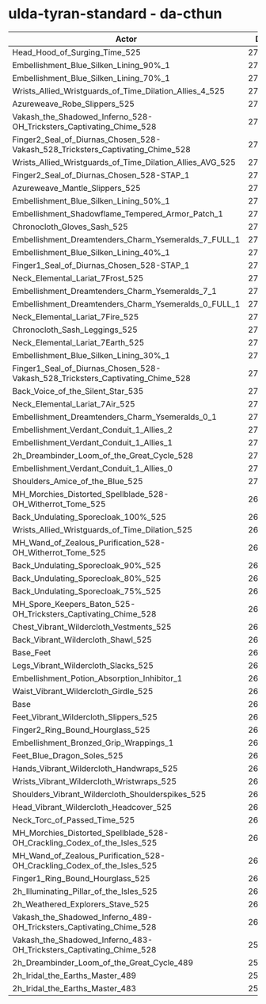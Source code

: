 # ulda-tyran-standard - da-cthun
| Actor | DPS | Increase |
|---|:---:|:---:|
|Head_Hood_of_Surging_Time_525|278426|3.52%|
|Embellishment_Blue_Silken_Lining_90%_1|274902|2.21%|
|Embellishment_Blue_Silken_Lining_70%_1|273608|1.72%|
|Wrists_Allied_Wristguards_of_Time_Dilation_Allies_4_525|273282|1.60%|
|Azureweave_Robe_Slippers_525|273149|1.55%|
|Vakash_the_Shadowed_Inferno_528-OH_Tricksters_Captivating_Chime_528|272625|1.36%|
|Finger2_Seal_of_Diurnas_Chosen_528-Vakash_528_Tricksters_Captivating_Chime_528|272583|1.34%|
|Wrists_Allied_Wristguards_of_Time_Dilation_Allies_AVG_525|272465|1.30%|
|Finger2_Seal_of_Diurnas_Chosen_528-STAP_1|272446|1.29%|
|Azureweave_Mantle_Slippers_525|272357|1.26%|
|Embellishment_Blue_Silken_Lining_50%_1|272257|1.22%|
|Embellishment_Shadowflame_Tempered_Armor_Patch_1|272178|1.19%|
|Chronocloth_Gloves_Sash_525|271739|1.03%|
|Embellishment_Dreamtenders_Charm_Ysemeralds_7_FULL_1|271654|1.00%|
|Embellishment_Blue_Silken_Lining_40%_1|271592|0.98%|
|Finger1_Seal_of_Diurnas_Chosen_528-STAP_1|271118|0.80%|
|Neck_Elemental_Lariat_7Frost_525|271058|0.78%|
|Embellishment_Dreamtenders_Charm_Ysemeralds_7_1|271048|0.77%|
|Embellishment_Dreamtenders_Charm_Ysemeralds_0_FULL_1|271032|0.77%|
|Neck_Elemental_Lariat_7Fire_525|270991|0.75%|
|Chronocloth_Sash_Leggings_525|270983|0.75%|
|Neck_Elemental_Lariat_7Earth_525|270982|0.75%|
|Embellishment_Blue_Silken_Lining_30%_1|270946|0.74%|
|Finger1_Seal_of_Diurnas_Chosen_528-Vakash_528_Tricksters_Captivating_Chime_528|270523|0.58%|
|Back_Voice_of_the_Silent_Star_535|270499|0.57%|
|Neck_Elemental_Lariat_7Air_525|270455|0.55%|
|Embellishment_Dreamtenders_Charm_Ysemeralds_0_1|270383|0.53%|
|Embellishment_Verdant_Conduit_1_Allies_2|270322|0.50%|
|Embellishment_Verdant_Conduit_1_Allies_1|270253|0.48%|
|2h_Dreambinder_Loom_of_the_Great_Cycle_528|270230|0.47%|
|Embellishment_Verdant_Conduit_1_Allies_0|270214|0.46%|
|Shoulders_Amice_of_the_Blue_525|270029|0.39%|
|MH_Morchies_Distorted_Spellblade_528-OH_Witherrot_Tome_525|269973|0.37%|
|Back_Undulating_Sporecloak_100%_525|269841|0.32%|
|Wrists_Allied_Wristguards_of_Time_Dilation_525|269783|0.30%|
|MH_Wand_of_Zealous_Purification_528-OH_Witherrot_Tome_525|269751|0.29%|
|Back_Undulating_Sporecloak_90%_525|269708|0.27%|
|Back_Undulating_Sporecloak_80%_525|269656|0.26%|
|Back_Undulating_Sporecloak_75%_525|269588|0.23%|
|MH_Spore_Keepers_Baton_525-OH_Tricksters_Captivating_Chime_528|269239|0.10%|
|Chest_Vibrant_Wildercloth_Vestments_525|269187|0.08%|
|Back_Vibrant_Wildercloth_Shawl_525|269114|0.05%|
|Base_Feet|269107|0.05%|
|Legs_Vibrant_Wildercloth_Slacks_525|269104|0.05%|
|Embellishment_Potion_Absorption_Inhibitor_1|269017|0.02%|
|Waist_Vibrant_Wildercloth_Girdle_525|268994|0.01%|
|Base|268969|0.00%|
|Feet_Vibrant_Wildercloth_Slippers_525|268955|-0.01%|
|Finger2_Ring_Bound_Hourglass_525|268824|-0.05%|
|Embellishment_Bronzed_Grip_Wrappings_1|268808|-0.06%|
|Feet_Blue_Dragon_Soles_525|268804|-0.06%|
|Hands_Vibrant_Wildercloth_Handwraps_525|268787|-0.07%|
|Wrists_Vibrant_Wildercloth_Wristwraps_525|268742|-0.08%|
|Shoulders_Vibrant_Wildercloth_Shoulderspikes_525|268621|-0.13%|
|Head_Vibrant_Wildercloth_Headcover_525|268552|-0.16%|
|Neck_Torc_of_Passed_Time_525|268332|-0.24%|
|MH_Morchies_Distorted_Spellblade_528-OH_Crackling_Codex_of_the_Isles_525|268229|-0.28%|
|MH_Wand_of_Zealous_Purification_528-OH_Crackling_Codex_of_the_Isles_525|268035|-0.35%|
|Finger1_Ring_Bound_Hourglass_525|268026|-0.35%|
|2h_Illuminating_Pillar_of_the_Isles_525|267240|-0.64%|
|2h_Weathered_Explorers_Stave_525|266055|-1.08%|
|Vakash_the_Shadowed_Inferno_489-OH_Tricksters_Captivating_Chime_528|261400|-2.81%|
|Vakash_the_Shadowed_Inferno_483-OH_Tricksters_Captivating_Chime_528|259870|-3.38%|
|2h_Dreambinder_Loom_of_the_Great_Cycle_489|254207|-5.49%|
|2h_Iridal_the_Earths_Master_489|253905|-5.60%|
|2h_Iridal_the_Earths_Master_483|252018|-6.30%|
